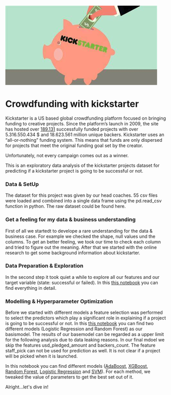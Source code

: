 
![](https://github.com/Linchen106/Projekt-2/blob/main/Schwein_ks.jpg)


# Crowdfunding with kickstarter

Kickstarter is a US based global crowdfunding platform focused on bringing funding to creative projects. 
Since the platform’s launch in 2009, the site has hosted over [189.131](https://www.kickstarter.com/help/stats?lang=de) successfully funded projects with over 5.316.550.434 $ and 18.623.561 million unique backers. 
Kickstarter uses an “all-or-nothing” funding system. This means that funds are only dispersed for projects that meet the original funding goal set by the creator.

Unfortunately, not every campaign comes out as a winner. 

This is an exploratory data analysis of the kickstarter projects dataset for predicting if a kickstarter project is going to be successful or not.

### Data & SetUp
The dataset for this project was given by our head coaches. 
55 csv files were loaded and combined into a single data frame using the pd.read_csv function in python. 
The raw dataset could be found here. 

### Get a feeling for my data & business understanding
First of all we startedt to develope a rare understanding for the data & business case. 
For example we checked the shape, null values und the columns. 
To get an better feeling, we took our time to check each column and tried to figure out the meaning. 
After that we started with the online research to get some background information about kickstarter. 

### Data Preparation & Exploration
In the second step it took quiet a while to explore all our features and our target variable (state: successful or failed). 
In this [this notebook](https://github.com/Linchen106/Projekt-2/blob/main/EDA.ipynb)  you can find everything in detail. 

### Modelling & Hyperparameter Optimization
Before we started with different models a feature selection was performed to select the predictors which play a significant role in explaining if a project is going to be successful or not. In this [this notebook](https://github.com/Linchen106/Projekt-2/blob/main/BaseModel.ipynb)  you can find two different models (Logistic Regression and Random Forest) as our basismodel. The results of our basemodel can be regarded as a upper limit for the following analysis due to data leaking reasons. In our final mdoel we skip the features usd_pledged_amount and backers_count. The feature staff_pick can not be used for prediction as well. It is not clear if a project will be picked when it is launched.

In this notebook you can find different models ([AdaBoost](https://github.com/Linchen106/Projekt-2/blob/main/MainModel_AdaBoost.ipynb), [XGBoost](https://github.com/Linchen106/Projekt-2/blob/main/MainModel_XGBoost.ipynb), [Random Forest](https://github.com/Linchen106/Projekt-2/blob/main/MainModel_RanFor.ipynb), [Logistic Regression](https://github.com/Linchen106/Projekt-2/blob/main/MainModel_LogR.ipynb) and [SVM](https://github.com/Linchen106/Projekt-2/blob/main/MainModel_SVM.ipynb)). For each method, we tweaked the value of parameters to get the best set out of it.

Alright...let's dive in!

